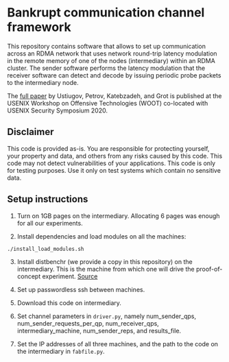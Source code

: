 # Bankrupt communication channel framework

This repository contains software that allows to set up communication 
across an RDMA network that uses network round-trip latency modulation 
in the remote memory of one of the nodes (intermediary) within an RDMA cluster.
The sender software performs the latency modulation that the receiver 
software can detect and decode by issuing periodic probe packets to 
the intermediary node.

The [full paper](https://www.usenix.org/conference/woot20/presentation/ustiugov) by Ustiugov, Petrov, Katebzadeh, and Grot is published 
at the USENIX Workshop on Offensive Technologies (WOOT) co-located with USENIX 
Security Symposium 2020.

## Disclaimer
This code is provided as-is. You are responsible for protecting yourself, 
your property and data, and others from any risks caused by this code. 
This code may not detect vulnerabilities of your applications. 
This code is only for testing purposes. Use it only on test systems which 
contain no sensitive data.

## Setup instructions
1. Turn on 1GB pages on the intermediary. Allocating 6 pages was enough
for all our experiments.

2. Install dependencies and load modules on all the machines:
```
./install_load_modules.sh
```

3. Install distbenchr (we provide a copy in this repository) on the intermediary. 
This is the machine from which one will drive the proof-of-concept experiment. 
[Source](https://github.com/marioskogias/distbenchr)

4. Set up passwordless ssh between machines.

5. Download this code on intermediary.

6. Set channel parameters in `driver.py`, namely num_sender_qps, num_sender_requests_per_qp,
num_receiver_qps, intermediary_machine, num_sender_reps, and results_file.

7. Set the IP addresses of all three machines, and the path to the code
on the intermediary in `fabfile.py`.


